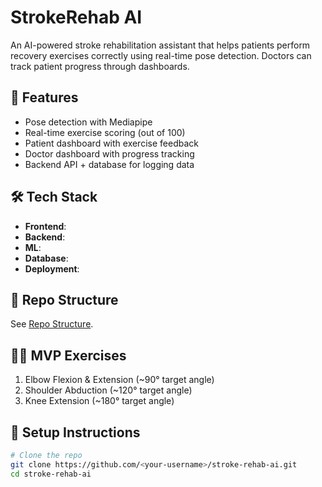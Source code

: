 # StrokeRehab AI

An AI-powered stroke rehabilitation assistant that helps patients perform recovery exercises correctly using real-time pose detection. Doctors can track patient progress through dashboards.

## 🚀 Features
- Pose detection with Mediapipe
- Real-time exercise scoring (out of 100)
- Patient dashboard with exercise feedback
- Doctor dashboard with progress tracking
- Backend API + database for logging data

## 🛠️ Tech Stack
- **Frontend**: 
- **Backend**: 
- **ML**: 
- **Database**: 
- **Deployment**: 

## 📂 Repo Structure
See [Repo Structure](#).

## 👩‍⚕️ MVP Exercises
1. Elbow Flexion & Extension (~90° target angle)
2. Shoulder Abduction (~120° target angle)
3. Knee Extension (~180° target angle)

## 📌 Setup Instructions
```bash
# Clone the repo
git clone https://github.com/<your-username>/stroke-rehab-ai.git
cd stroke-rehab-ai
